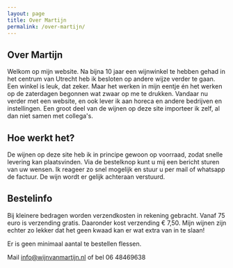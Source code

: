 ```yaml
---
layout: page
title: Over Martijn
permalink: /over-martijn/
---
```


## Over Martijn

Welkom op mijn website. Na bijna 10 jaar een wijnwinkel te hebben gehad in het centrum van Utrecht heb ik besloten op andere wijze verder te gaan. Een winkel is leuk, dat zeker. Maar het werken in mijn eentje én het werken op de zaterdagen begonnen wat zwaar op me te drukken. Vandaar nu verder met een website, en ook lever ik aan horeca en andere bedrijven en instellingen. Een groot deel van de wijnen op deze site importeer ik zelf, al dan niet samen met collega's.

## Hoe werkt het?

De wijnen op deze site heb ik in principe gewoon op voorraad, zodat snelle levering kan plaatsvinden. Via de bestelknop kunt u mij een bericht sturen van uw wensen. Ik reageer zo snel mogelijk en stuur u per mail of whatsapp de factuur. De wijn wordt er gelijk achteraan verstuurd.

## Bestelinfo

Bij kleinere bedragen worden verzendkosten in rekening gebracht. Vanaf 75 euro is verzending gratis. Daaronder kost verzending € 7,50. Mijn wijnen zijn echter zo lekker dat het geen kwaad kan er wat extra van in te slaan!

Er is geen minimaal aantal te bestellen flessen.

Mail info@wijnvanmartijn.nl of bel 06 48469638
